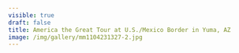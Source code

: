 ```yaml
---
visible: true
draft: false
title: America the Great Tour at U.S./Mexico Border in Yuma, AZ
image: /img/gallery/mm1104231327-2.jpg
---
```

